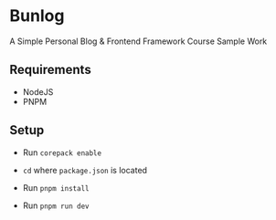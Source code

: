 # Bunlog

A Simple Personal Blog & Frontend Framework Course Sample Work

## Requirements

- NodeJS
- PNPM

## Setup

- Run `corepack enable`

- `cd` where `package.json` is located

- Run `pnpm install`

- Run `pnpm run dev`
